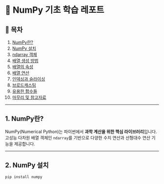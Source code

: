 # 📘 NumPy 기초 학습 레포트

## 🧾 목차
1. [NumPy란?](#1-numpy란)
2. [NumPy 설치](#2-numpy-설치)
3. [ndarray 객체](#3-ndarray-객체)
4. [배열 생성 방법](#4-배열-생성-방법)
5. [배열의 속성](#5-배열의-속성)
6. [배열 연산](#6-배열-연산)
7. [인덱싱과 슬라이싱](#7-인덱싱과-슬라이싱)
8. [브로드캐스팅](#8-브로드캐스팅)
9. [유용한 함수들](#9-유용한-함수들)
10. [마무리 및 참고자료](#10-마무리-및-참고자료)

---

## 1. NumPy란?

NumPy(Numerical Python)는 파이썬에서 **과학 계산을 위한 핵심 라이브러리**입니다.  
고성능 다차원 배열 객체인 `ndarray`를 기반으로 다양한 수치 연산과 선형대수 연산 기능을 제공합니다.

---

## 2. NumPy 설치

```bash
pip install numpy
